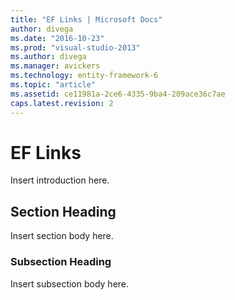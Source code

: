 ```yaml
---
title: "EF Links | Microsoft Docs"
author: divega
ms.date: "2016-10-23"
ms.prod: "visual-studio-2013"
ms.author: divega
ms.manager: avickers
ms.technology: entity-framework-6
ms.topic: "article"
ms.assetid: ce11981a-2ce6-4335-9ba4-209ace36c7ae
caps.latest.revision: 2
---
```

# EF Links
Insert introduction here.  
  
## Section Heading  
 Insert section body here.  
  
### Subsection Heading  
 Insert subsection body here.